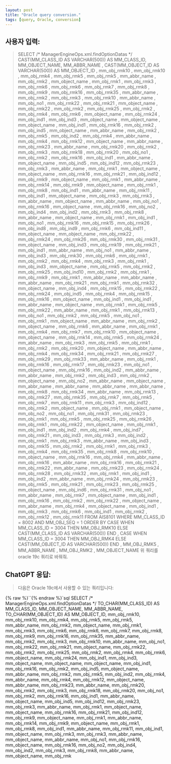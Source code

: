 ```yaml
---
layout: post
title: "Oracle query conversion."
tags: [query, Oracle, conversion]
---
```


## 사용자 입력:
> SELECT
	/* ManagerEngineOps.xml.findOptionDatas */
	CAST(MM_CLASS_ID AS VARCHAR(500)) AS MM_CLASS_ID,
	MM_OBJECT_NAME,
	MM_ABBR_NAME ,
	CAST(MM_OBJECT_ID AS VARCHAR(500)) AS MM_OBJECT_ID ,
	mm_obj_rmk10 ,
	mm_obj_rmk10 ,
	mm_obj_rmk4 ,
	mm_obj_rmk5 ,
	mm_obj_rmk5 ,
	mm_abbr_name ,
	mm_obj_rmk2 ,
	mm_object_name ,
	mm_obj_rmk1 ,
	mm_obj_rmk3 ,
	mm_obj_rmk6 ,
	mm_obj_rmk6 ,
	mm_obj_rmk7 ,
	mm_obj_rmk8 ,
	mm_obj_rmk9 ,
	mm_obj_rmk16 ,
	mm_obj_rmk35 ,
	mm_abbr_name ,
	mm_obj_rmk2 ,
	mm_obj_rmk3 ,
	mm_obj_rmk10 ,
	mm_abbr_name ,
	mm_obj_no1 ,
	mm_obj_rmk22 ,
	mm_obj_rmk21 ,
	mm_object_name ,
	mm_obj_rmk22 ,
	mm_obj_rmk2 ,
	mm_obj_rmk25 ,
	mm_obj_rmk2 ,
	mm_obj_rmk4 ,
	mm_obj_rmk6 ,
	mm_object_name ,
	mm_obj_rmk24 ,
	mm_obj_ind1 ,
	mm_obj_ind3 ,
	mm_object_name ,
	mm_object_name ,
	mm_object_name ,
	mm_obj_ind1 ,
	mm_obj_rmk16 ,
	mm_obj_rmk2 ,
	mm_obj_ind5 ,
	mm_object_name ,
	mm_abbr_name ,
	mm_obj_rmk2 ,
	mm_obj_rmk5 ,
	mm_obj_ind2 ,
	mm_obj_rmk4 ,
	mm_abbr_name ,
	mm_obj_rmk4 ,
	mm_obj_rmk12 ,
	mm_object_name ,
	mm_abbr_name ,
	mm_obj_rmk23 ,
	mm_abbr_name ,
	mm_obj_rmk20 ,
	mm_obj_rmk2 ,
	mm_obj_rmk3 ,
	mm_obj_rmk18 ,
	mm_obj_rmk20 ,
	mm_obj_no1 ,
	mm_obj_rmk2 ,
	mm_obj_rmk16 ,
	mm_obj_ind1 ,
	mm_abbr_name ,
	mm_object_name ,
	mm_obj_ind5 ,
	mm_obj_ind12 ,
	mm_obj_rmk23 ,
	mm_obj_rmk3 ,
	mm_abbr_name ,
	mm_obj_rmk1 ,
	mm_object_name ,
	mm_object_name ,
	mm_obj_rmk16 ,
	mm_obj_rmk21 ,
	mm_obj_ind12 ,
	mm_obj_rmk9 ,
	mm_object_name ,
	mm_obj_rmk1 ,
	mm_abbr_name ,
	mm_obj_rmk14 ,
	mm_obj_rmk9 ,
	mm_object_name ,
	mm_obj_rmk1 ,
	mm_obj_rmk8 ,
	mm_obj_ind1 ,
	mm_abbr_name ,
	mm_obj_rmk11 ,
	mm_obj_ind1 ,
	mm_object_name ,
	mm_obj_rmk3 ,
	mm_obj_rmk3 ,
	mm_abbr_name ,
	mm_object_name ,
	mm_abbr_name ,
	mm_obj_no1 ,
	mm_obj_rmk16 ,
	mm_object_name ,
	mm_obj_rmk16 ,
	mm_obj_no2 ,
	mm_obj_ind4 ,
	mm_obj_ind2 ,
	mm_obj_rmk3 ,
	mm_obj_rmk8 ,
	mm_abbr_name ,
	mm_object_name ,
	mm_obj_rmk1 ,
	mm_obj_ind1 ,
	mm_obj_no1 ,
	mm_obj_rmk16 ,
	mm_obj_rmk15 ,
	mm_obj_rmk26 ,
	mm_obj_ind8 ,
	mm_obj_ind9 ,
	mm_obj_rmk6 ,
	mm_obj_ind11 ,
	mm_object_name ,
	mm_object_name ,
	mm_obj_rmk22 ,
	mm_obj_rmk24 ,
	mm_obj_rmk26 ,
	mm_obj_rmk30 ,
	mm_obj_rmk31 ,
	mm_object_name ,
	mm_obj_ind3 ,
	mm_obj_rmk19 ,
	mm_obj_rmk21 ,
	mm_obj_ind1 ,
	mm_abbr_name ,
	mm_obj_no1 ,
	mm_abbr_name ,
	mm_obj_ind3 ,
	mm_obj_rmk30 ,
	mm_obj_rmk6 ,
	mm_obj_rmk1 ,
	mm_obj_rmk2 ,
	mm_obj_rmk4 ,
	mm_obj_rmk3 ,
	mm_obj_rmk1 ,
	mm_obj_ind3 ,
	mm_object_name ,
	mm_obj_rmk5 ,
	mm_obj_rmk2 ,
	mm_obj_rmk25 ,
	mm_obj_ind10 ,
	mm_obj_rmk2 ,
	mm_obj_rmk1 ,
	mm_obj_rmk9 ,
	mm_obj_rmk1 ,
	mm_abbr_name ,
	mm_abbr_name ,
	mm_abbr_name ,
	mm_obj_rmk21 ,
	mm_obj_rmk1 ,
	mm_obj_rmk32 ,
	mm_object_name ,
	mm_obj_ind4 ,
	mm_obj_rmk15 ,
	mm_obj_rmk22 ,
	mm_obj_rmk24 ,
	mm_obj_ind5 ,
	mm_obj_rmk4 ,
	mm_obj_rmk15 ,
	mm_obj_rmk16 ,
	mm_object_name ,
	mm_obj_ind1 ,
	mm_obj_ind1 ,
	mm_abbr_name ,
	mm_object_name ,
	mm_obj_rmk1 ,
	mm_obj_rmk5 ,
	mm_obj_rmk22 ,
	mm_abbr_name ,
	mm_obj_rmk1 ,
	mm_obj_rmk13 ,
	mm_obj_no1 ,
	mm_obj_rmk2 ,
	mm_obj_rmk5 ,
	mm_obj_no1 ,
	mm_obj_rmk1 ,
	mm_object_name ,
	mm_abbr_name ,
	mm_obj_rmk2 ,
	mm_object_name ,
	mm_obj_rmk6 ,
	mm_abbr_name ,
	mm_obj_rmk1 ,
	mm_obj_rmk4 ,
	mm_obj_rmk7 ,
	mm_obj_rmk10 ,
	mm_object_name ,
	mm_object_name ,
	mm_obj_rmk14 ,
	mm_obj_rmk5 ,
	mm_obj_rmk24 ,
	mm_abbr_name ,
	mm_obj_rmk3 ,
	mm_obj_rmk5 ,
	mm_obj_rmk1 ,
	mm_obj_rmk2 ,
	mm_obj_rmk20 ,
	mm_object_name ,
	mm_abbr_name ,
	mm_obj_rmk4 ,
	mm_obj_rmk34 ,
	mm_obj_rmk21 ,
	mm_obj_rmk27 ,
	mm_obj_rmk29 ,
	mm_obj_rmk33 ,
	mm_abbr_name ,
	mm_obj_rmk1 ,
	mm_obj_rmk16 ,
	mm_obj_rmk17 ,
	mm_obj_rmk23 ,
	mm_obj_no1 ,
	mm_object_name ,
	mm_obj_rmk16 ,
	mm_obj_ind2 ,
	mm_abbr_name ,
	mm_abbr_name ,
	mm_obj_rmk2 ,
	mm_obj_ind3 ,
	mm_obj_rmk2 ,
	mm_object_name ,
	mm_obj_no2 ,
	mm_abbr_name ,
	mm_object_name ,
	mm_abbr_name ,
	mm_abbr_name ,
	mm_abbr_name ,
	mm_abbr_name ,
	mm_obj_rmk8 ,
	mm_obj_rmk34 ,
	mm_abbr_name ,
	mm_obj_rmk13 ,
	mm_obj_rmk27 ,
	mm_obj_rmk35 ,
	mm_obj_rmk7 ,
	mm_obj_rmk5 ,
	mm_obj_rmk7 ,
	mm_obj_rmk11 ,
	mm_obj_rmk3 ,
	mm_obj_ind12 ,
	mm_obj_rmk2 ,
	mm_object_name ,
	mm_obj_rmk1 ,
	mm_object_name ,
	mm_obj_no2 ,
	mm_obj_no1 ,
	mm_obj_rmk31 ,
	mm_obj_rmk23 ,
	mm_obj_rmk1 ,
	mm_obj_rmk5 ,
	mm_obj_rmk25 ,
	mm_obj_rmk26 ,
	mm_obj_rmk1 ,
	mm_obj_rmk22 ,
	mm_object_name ,
	mm_obj_rmk1 ,
	mm_obj_ind1 ,
	mm_obj_ind2 ,
	mm_obj_rmk4 ,
	mm_obj_ind7 ,
	mm_obj_rmk21 ,
	mm_obj_ind3 ,
	mm_obj_rmk3 ,
	mm_obj_ind2 ,
	mm_obj_rmk1 ,
	mm_obj_rmk3 ,
	mm_abbr_name ,
	mm_obj_ind3 ,
	mm_obj_rmk15 ,
	mm_obj_rmk2 ,
	mm_obj_rmk1 ,
	mm_obj_rmk3 ,
	mm_obj_rmk4 ,
	mm_obj_rmk35 ,
	mm_obj_rmk8 ,
	mm_obj_rmk10 ,
	mm_object_name ,
	mm_obj_rmk16 ,
	mm_obj_rmk4 ,
	mm_abbr_name ,
	mm_obj_rmk16 ,
	mm_abbr_name ,
	mm_obj_rmk16 ,
	mm_obj_rmk21 ,
	mm_obj_rmk22 ,
	mm_abbr_name ,
	mm_obj_rmk23 ,
	mm_obj_rmk24 ,
	mm_obj_rmk28 ,
	mm_obj_rmk32 ,
	mm_obj_rmk1 ,
	mm_obj_ind1 ,
	mm_obj_ind2 ,
	mm_abbr_name ,
	mm_obj_rmk24 ,
	mm_obj_rmk23 ,
	mm_obj_rmk5 ,
	mm_obj_rmk21 ,
	mm_obj_rmk23 ,
	mm_obj_rmk25 ,
	mm_object_name ,
	mm_obj_ind6 ,
	mm_obj_rmk31 ,
	mm_obj_no1 ,
	mm_abbr_name ,
	mm_obj_rmk7 ,
	mm_object_name ,
	mm_obj_ind1 ,
	mm_obj_rmk16 ,
	mm_obj_rmk2 ,
	mm_obj_rmk22 ,
	mm_object_name ,
	mm_abbr_name ,
	mm_obj_rmk4 ,
	mm_object_name ,
	mm_obj_ind1 ,
	mm_obj_rmk3 ,
	mm_obj_rmk6 ,
	mm_obj_ind1 ,
	mm_obj_rmk2 ,
	mm_obj_rmk12 ,
	mm_obj_rmk11
FROM
	AIS8101
WHERE
	MM_CLASS_ID = 8002
	AND MM_OBJ_SEQ = 1
ORDER BY
	CASE
		WHEN MM_CLASS_ID = 3004 THEN MM_OBJ_RMK10
		ELSE CAST(MM_CLASS_ID AS VARCHAR(500))
	END ,
	CASE
		WHEN MM_CLASS_ID = 3004 THEN MM_OBJ_RMK4
		ELSE CAST(MM_OBJECT_ID AS VARCHAR(500))
	END ,
	MM_OBJ_RMK5 ,
	MM_ABBR_NAME ,
	MM_OBJ_RMK2 ,
	MM_OBJECT_NAME
위 쿼리를 oracle 19c 쿼리로 바꿔줘.

## ChatGPT 응답:
> 다음은 Oracle 19c에서 사용할 수 있는 쿼리입니다:

{% raw %}``{% endraw %}`sql
SELECT
    /* ManagerEngineOps.xml.findOptionDatas */
    TO_CHAR(MM_CLASS_ID) AS MM_CLASS_ID,
    MM_OBJECT_NAME,
    MM_ABBR_NAME,
    TO_CHAR(MM_OBJECT_ID) AS MM_OBJECT_ID,
    mm_obj_rmk10,
    mm_obj_rmk10,
    mm_obj_rmk4,
    mm_obj_rmk5,
    mm_obj_rmk5,
    mm_abbr_name,
    mm_obj_rmk2,
    mm_object_name,
    mm_obj_rmk1,
    mm_obj_rmk3,
    mm_obj_rmk6,
    mm_obj_rmk6,
    mm_obj_rmk7,
    mm_obj_rmk8,
    mm_obj_rmk9,
    mm_obj_rmk16,
    mm_obj_rmk35,
    mm_abbr_name,
    mm_obj_rmk2,
    mm_obj_rmk3,
    mm_obj_rmk10,
    mm_abbr_name,
    mm_obj_no1,
    mm_obj_rmk22,
    mm_obj_rmk21,
    mm_object_name,
    mm_obj_rmk22,
    mm_obj_rmk2,
    mm_obj_rmk25,
    mm_obj_rmk2,
    mm_obj_rmk4,
    mm_obj_rmk6,
    mm_object_name,
    mm_obj_rmk24,
    mm_obj_ind1,
    mm_obj_ind3,
    mm_object_name,
    mm_object_name,
    mm_object_name,
    mm_obj_ind1,
    mm_obj_rmk16,
    mm_obj_rmk2,
    mm_obj_ind5,
    mm_object_name,
    mm_abbr_name,
    mm_obj_rmk2,
    mm_obj_rmk5,
    mm_obj_ind2,
    mm_obj_rmk4,
    mm_abbr_name,
    mm_obj_rmk4,
    mm_obj_rmk12,
    mm_object_name,
    mm_abbr_name,
    mm_obj_rmk23,
    mm_abbr_name,
    mm_obj_rmk20,
    mm_obj_rmk2,
    mm_obj_rmk3,
    mm_obj_rmk18,
    mm_obj_rmk20,
    mm_obj_no1,
    mm_obj_rmk2,
    mm_obj_rmk16,
    mm_obj_ind1,
    mm_abbr_name,
    mm_object_name,
    mm_obj_ind5,
    mm_obj_ind12,
    mm_obj_rmk23,
    mm_obj_rmk3,
    mm_abbr_name,
    mm_obj_rmk1,
    mm_object_name,
    mm_object_name,
    mm_obj_rmk16,
    mm_obj_rmk21,
    mm_obj_ind12,
    mm_obj_rmk9,
    mm_object_name,
    mm_obj_rmk1,
    mm_abbr_name,
    mm_obj_rmk14,
    mm_obj_rmk9,
    mm_object_name,
    mm_obj_rmk1,
    mm_obj_rmk8,
    mm_obj_ind1,
    mm_abbr_name,
    mm_obj_rmk11,
    mm_obj_ind1,
    mm_object_name,
    mm_obj_rmk3,
    mm_obj_rmk3,
    mm_abbr_name,
    mm_object_name,
    mm_abbr_name,
    mm_obj_no1,
    mm_obj_rmk16,
    mm_object_name,
    mm_obj_rmk16,
    mm_obj_no2,
    mm_obj_ind4,
    mm_obj_ind2,
    mm_obj_rmk3,
    mm_obj_rmk8,
    mm_abbr_name,
    mm_object_name,
    mm_obj_rmk

